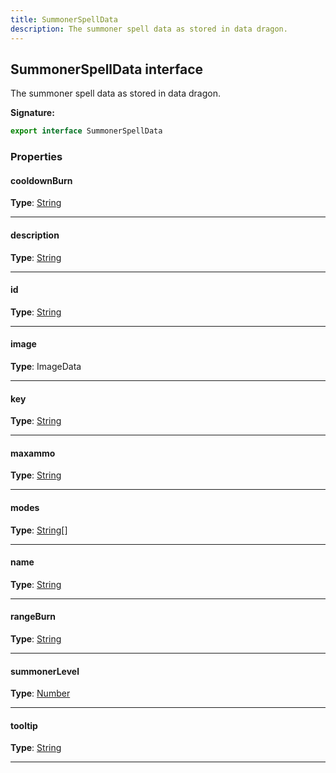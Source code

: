 ```yaml
---
title: SummonerSpellData
description: The summoner spell data as stored in data dragon.
---
```


## SummonerSpellData interface

The summoner spell data as stored in data dragon.

**Signature:**

```ts
export interface SummonerSpellData 
```

### Properties

#### cooldownBurn



**Type**: [String](https://developer.mozilla.org/en-US/docs/Web/JavaScript/Reference/Global_Objects/String)

---

#### description



**Type**: [String](https://developer.mozilla.org/en-US/docs/Web/JavaScript/Reference/Global_Objects/String)

---

#### id



**Type**: [String](https://developer.mozilla.org/en-US/docs/Web/JavaScript/Reference/Global_Objects/String)

---

#### image



**Type**: ImageData

---

#### key



**Type**: [String](https://developer.mozilla.org/en-US/docs/Web/JavaScript/Reference/Global_Objects/String)

---

#### maxammo



**Type**: [String](https://developer.mozilla.org/en-US/docs/Web/JavaScript/Reference/Global_Objects/String)

---

#### modes



**Type**: [String](https://developer.mozilla.org/en-US/docs/Web/JavaScript/Reference/Global_Objects/String)[]

---

#### name



**Type**: [String](https://developer.mozilla.org/en-US/docs/Web/JavaScript/Reference/Global_Objects/String)

---

#### rangeBurn



**Type**: [String](https://developer.mozilla.org/en-US/docs/Web/JavaScript/Reference/Global_Objects/String)

---

#### summonerLevel



**Type**: [Number](https://developer.mozilla.org/en-US/docs/Web/JavaScript/Reference/Global_Objects/Number)

---

#### tooltip



**Type**: [String](https://developer.mozilla.org/en-US/docs/Web/JavaScript/Reference/Global_Objects/String)

---

